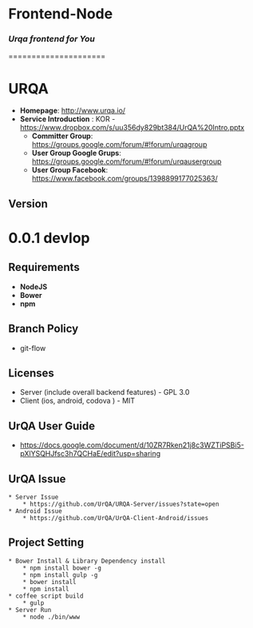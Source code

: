 # Frontend-Node
### *Urqa frontend for You*
=====================

# URQA
* **Homepage**: http://www.urqa.io/
* **Service Introduction** :  KOR -
  https://www.dropbox.com/s/uu356dy829bt384/UrQA%20Intro.pptx 
  * **Committer Group**: https://groups.google.com/forum/#!forum/urqagroup  
  * **User Group Google Grups**:
  https://groups.google.com/forum/#!forum/urqausergroup 
  * **User Group Facebook**: https://www.facebook.com/groups/1398899177025363/

## Version
  # 0.0.1 devlop 
   
## Requirements
  * **NodeJS** 
  * **Bower** 
  * **npm** 
   
## Branch Policy
  * git-flow   

## Licenses
   * Server (include overall backend features)  - GPL 3.0
   * Client (ios, android,  codova )  - MIT 
     
## UrQA User Guide
  * https://docs.google.com/document/d/10ZR7Rken21j8c3WZTiPSBi5-pXlYSQHJfsc3h7QCHaE/edit?usp=sharing 
     
## UrQA Issue 
    * Server Issue 
        * https://github.com/UrQA/URQA-Server/issues?state=open 
    * Android Issue 
        * https://github.com/UrQA/UrQA-Client-Android/issues

## Project Setting
    * Bower Install & Library Dependency install  
        * npm install bower -g
        * npm install gulp -g 
        * bower install
        * npm install
    * coffee script build
        * gulp
    * Server Run
        * node ./bin/www





